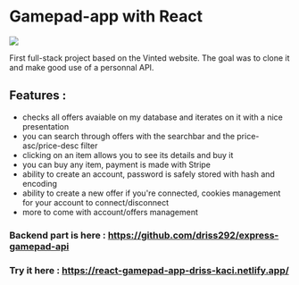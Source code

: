 # Gamepad-app with React

<img src="https://res.cloudinary.com/dbu3ntrbw/image/upload/v1649756566/portfolio/GamePad_oydqsu.png"/>

First full-stack project based on the Vinted website.
The goal was to clone it and make good use of a personnal API.

## Features :

- checks all offers avaiable on my database and iterates on it with a nice presentation
- you can search through offers with the searchbar and the price-asc/price-desc filter
- clicking on an item allows you to see its details and buy it
- you can buy any item, payment is made with Stripe
- ability to create an account, password is safely stored with hash and encoding
- ability to create a new offer if you're connected, cookies management for your account to connect/disconnect
- more to come with account/offers management

### Backend part is here : https://github.com/driss292/express-gamepad-api

### Try it here : https://react-gamepad-app-driss-kaci.netlify.app/
